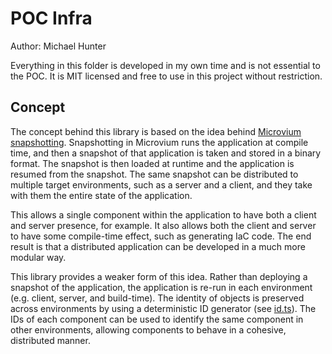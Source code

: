 # POC Infra

Author: Michael Hunter

Everything in this folder is developed in my own time and is not essential to the POC. It is MIT licensed and free to use in this project without restriction.

## Concept

The concept behind this library is based on the idea behind [Microvium snapshotting](https://github.com/coder-mike/microvium/blob/main/doc/concepts.md). Snapshotting in Microvium runs the application at compile time, and then a snapshot of that application is taken and stored in a binary format. The snapshot is then loaded at runtime and the application is resumed from the snapshot. The same snapshot can be distributed to multiple target environments, such as a server and a client, and they take with them the entire state of the application.

This allows a single component within the application to have both a client and server presence, for example. It also allows both the client and server to have some compile-time effect, such as generating IaC code. The end result is that a distributed application can be developed in a much more modular way.

This library provides a weaker form of this idea. Rather than deploying a snapshot of the application, the application is re-run in each environment (e.g. client, server, and build-time). The identity of objects is preserved across environments by using a deterministic ID generator (see [id.ts](./id.ts)). The IDs of each component can be used to identify the same component in other environments, allowing components to behave in a cohesive, distributed manner.


